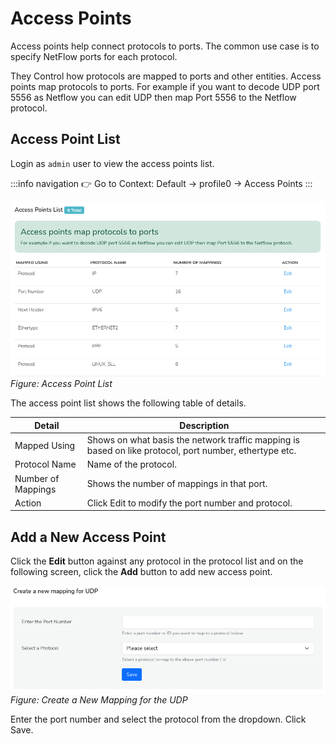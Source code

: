 

# Access Points

Access points help connect protocols to ports. The common use case is to specify NetFlow ports for each protocol.

They Control how protocols are mapped to ports and other entities. Access points map protocols to ports. For example if you want to decode UDP port 5556 as Netflow you can edit UDP then map Port 5556 to the Netflow protocol.

## Access Point List

Login as `admin` user to view the access points list.

:::info navigation
:point_right: Go to Context: Default &rarr; profile0 &rarr; Access Points
:::


![](images/accesspoint.png)  
*Figure: Access Point List*

The access point list shows the following table of details.

| Detail | Description |
|--------|-------------|
| Mapped Using | Shows on what basis the network traffic mapping is based on like protocol, port number, ethertype etc. |
| Protocol Name | Name of the protocol. |
| Number of Mappings | Shows the number of mappings in that port. |
| Action | Click Edit to modify the port number and protocol. |


## Add a New Access Point

Click the **Edit** button against any protocol in the protocol list and on the following screen, click the **Add** button to add new access point.

![](images/accesspoint_edit.png)  
*Figure: Create a New Mapping for the UDP*

 Enter the port number and select the protocol from the dropdown. Click Save.

